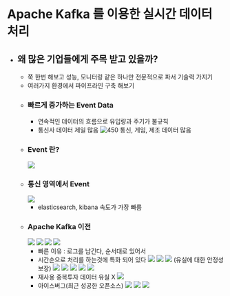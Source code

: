 # Apache Kafka 를 이용한 실시간 데이터 처리
- ## 왜 많은 기업들에게 주목 받고 있을까?
	- 쭉 한번 해보고 성능, 모니터링 같은 하나만 전문적으로 파서 기술력 가지기
	- 여러가지 환경에서 파이프라인 구축 해보기
	- ### 빠르게 증가하는 Event Data
		- 연속적인 데이터의 흐름으로 유입량과 주기가 불규칙
		- 통신사 데이터 제일 많음
		![450](https://i.imgur.com/A24iFEL.png)
			통신, 게임, 제조 데이터 많음
	- ### Event 란?
		![](https://i.imgur.com/4AHc6US.png)
	- ### 통신 영역에서 Event
		![](https://i.imgur.com/3yS7FqP.png)
		- elasticsearch, kibana 속도가 가장 빠름
	- ### Apache Kafka 이전
		![](https://i.imgur.com/hUWSguG.png)
		![](https://i.imgur.com/72D3ByU.png)
		![](https://i.imgur.com/kpSp9dS.png)
		![](https://i.imgur.com/8t2hVNa.png)
		- 빠른 이유 : 로그를 남긴다, 순서대로 있어서 
		- 시간순으로 처리를 하는것에 특화 되어 있다
		![](https://i.imgur.com/StidzCL.png)
		![](https://i.imgur.com/bv0jmHn.png)
		![](https://i.imgur.com/qstvyal.png)
			(유실에 대한 안정성 보장)
		![](https://i.imgur.com/cnQfb5G.png)
		![](https://i.imgur.com/AkZJ86l.png)
		![](https://i.imgur.com/0ApdF7b.png)
		![](https://i.imgur.com/VGBuPKZ.png)
		![](https://i.imgur.com/f3LUYIr.png)
		- 재사용 중복투자 데이터 유실 X
		![](https://i.imgur.com/XJMZxMi.png)
		- 아이스버그(최근 성공한 오픈소스)
		![](https://i.imgur.com/4rbzmup.png)
		![](https://i.imgur.com/sWNv4fI.png)
		![](https://i.imgur.com/QgYHnWM.png)
